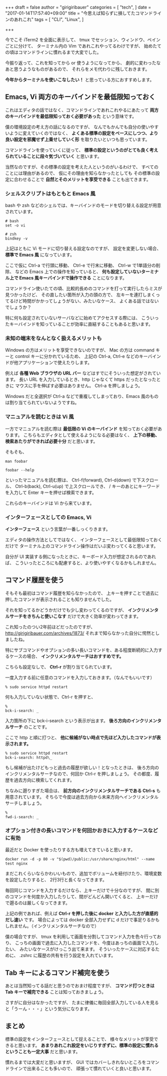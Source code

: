 +++
draft = false
author = "girigiribauer"
categories = [
  "tech",
]
date = "2017-01-14T17:57:40+09:00"
title = "今思えば知らずに損してたコマンドラインのあれこれ"
tags = [
  "CLI",
  "Linux",
]

+++

今でこそ iTerm2 を全面に表示して、
tmux でセッション、ウィンドウ、ペインごとに分けて、
ターミナル内の Vim であれこれやってるわけですが、
始めたての頃はコマンドラインに慣れるまで大変でした。

今振り返って、これを知ってから or 使うようになってから、
劇的に変わったなあと思うようなものがあるので、
それらをメモ代わりに残しておきます。

**今年からターミナルを使いこなしたい！** と思っている方におすすめします。



## Emacs, Vi 両方のキーバインドを最低限知っておく

これはエディタの話ではなく、コマンドラインであれこれやるにあたって
**両方のキーバインドを最低限知っておく必要があった** という意味です。

僕の環境設定の考え方の話になるのですが、
なんでもかんでも自分の使いやすいように変えていくのではなく、
**よくある標準の設定をベースにしつつ、より良い設定を邪魔せず上乗せしていく形**
を取りたいといつも思っています。

コマンドラインを使っていくに従って、
**標準の設定というのがとても良く考えられていることに段々気づいていく** と思います。

当然なのですが、その標準の設定を考えた人というのがいるわけで、
すべてのことには理由があるので、
仮にその理由を知らなかったとしても
その標準の設定に合わせることで
**自然とそのメリットを享受できる** ことも出てきます。

### シェルスクリプトはもともと Emacs 風

bash や zsh などのシェルでは、キーバインドのモードを切り替える設定が用意されています。

    # bash
    set -o vi
    
    # zsh
    bindkey -v

上記はともに Vi モードに切り替える設定なのですが、
設定を変更しない場合、 **標準で Emacs 風** になっています。

ここで仮に Ctrl-a で行頭に移動、 Ctrl-e で行末に移動、 Ctrl-w で1単語分の削除、
などの Emacs 上での操作を知っていると、
**何も設定していないターミナル上で Emacs 風キーバインドで操作できる** ことになります。

コマンドライン使いたての頃、比較的長めのコマンドを打って実行したらミスが見つかったけど、
その直したい箇所が入力の頭の方で、
左キーを連打しまくってるけど時間がかかってしょうがない、みたいなケース、
よくある話ではないでしょうか？

特に何も設定されていないサーバなどに始めてアクセスする際には、
こういったキーバインドを知っていることが効率に直結することもあると思います。

### 未知の端末をなんとなく扱えるメリットも

Windows の方はメリットを享受できないのですが、
Mac の方は command キーと control キーに分かれているため、
上記の Ctrl-a, Ctrl-e などのキーバインドが他アプリケーションで使えたりします。

例えば **各種 Web ブラウザの URL バー** などはすでにそういった想定がされています。
長い URL を入力しているとき、http じゃなくて https だったとなったときに
マウスに手を伸ばす必要はありません。 Ctrl-a を押しましょう。

Windows だと全選択が Ctrl-a などで重複してしまっており、Emacs 風のものは割り当てられていないようですね。

### マニュアルを読むときは Vi 風

一方でマニュアルを読む際は **最低限の Vi のキーバインド** を知っておく必要があります。
こちらもエディタとして使えるようになる必要はなく、
**上下の移動、検索あたりができれば必要十分** だと思います。

そもそも、

    man foobar
    
    foobar --help

といったマニュアルを読む際は、
Ctrl-f(forward), Ctrl-d(down) で下スクロール、
Ctrl-b(back), Ctrl-u(up) で上スクロールでき、
/ キーのあとにキーワードを入力して Enter キーを押せば検索できます。

これらのキーバインドは Vi から来ています。

### インターフェースとしての Emacs, Vi

**インターフェース** という言葉が一番しっくりきます。

エディタの操作方法としてではなく、
インターフェースとして最低限知っておくだけで
ターミナル上のコマンドライン操作はだいぶ変わってくると思います。

自分が UI 実装する側になったときに、キーボード入力が想定されるのであれば、
こういったところにも配慮すると、より使いやすくなるかもしれません。



## コマンド履歴を使う

そもそも最初はコマンド履歴を知らなかったので、
上キーを押すことで過去に押したコマンドが表示されることも知りませんでした。

それを知ってるかどうかだけでも少し変わってくるのですが、
**インクリメンタルサーチをきちんと使いこなす** だけで大きく効率が変わってきます。

これ知ったのつい2年前ほどだったのですが、 <http://girigiribauer.com/archives/1873/>
それまで知らなかった自分に愕然としましたね。

特にサブコマンドやオプションの多い長いコマンドを、ある程度断続的に入力するケースの場合、
**インクリメンタルサーチはおすすめです。**

こちらも設定なしで、 **Ctrl-r** が割り当てられています。

一度入力する前に任意のコマンドを入力しておきます。（なんでもいいです）

    % sudo service httpd restart

何も入力していない状態で、Ctrl-r を押すと、

    %
    bck-i-search: _

入力箇所の下に bck-i-search という表示が出ます。
**後ろ方向のインクリメンタルサーチ** のことです。

ここで http と順に打つと、 **他に候補がない時点で先ほど入力したコマンドが表示されます。**

    % sudo service httpd restart
    bck-i-search: httpd\_

もし候補が出たけどもっと過去の履歴が欲しい！となったときは、
後ろ方向のインクリメンタルサーチなので、何回か Ctrl-r を押しましょう。
その都度、履歴を過去方向に検索してくれます。

ちなみに遡りすぎた場合は、 **前方向のインクリメンタルサーチである Ctrl-s** も用意されています。
そちらで今度は過去方向から未来方向へインクリメンタルサーチしましょう。

    %
    fwd-i-search: _

### オプション付きの長いコマンドを何回かおきに入力するケースなどに有効

最近だと Docker を使ったりする方も増えてきていると思います。

    docker run -d -p 80 -v "$(pwd)/public:/usr/share/nginx/html" --name test nginx

まだこれくらいならかわいいもので、追加でボリュームを紐付けたり、環境変数を設定したりすると、
2行3行と長くなってきます。

毎回同じコマンドを入力するだけなら、上キーだけで十分なのですが、
間に別のコマンドを何度か入力したりして、間がどんどん開いてくると、
上キーだけで遡るのは厳しくなってきます。

上記の例であれば、例えば **Ctrl-r を押した後に docker と入力した方が直感的だし速い** です。
場合によっては docker 全部入力せずに d だけで事足りるかもしれません。（インクリメンタルサーチなので）

僕の場合ですが、 tmux を利用して画面を分割してコマンド入力を色々行っており、
こっちの画面で過去に入力したコマンドを、今度はあっちの画面で入力したい、
みたいなケースがけっこう出て来ます。
そういったケースに対応するために、 .zshrc に履歴の共有を行う設定を入れています。



## Tab キーによるコマンド補完を使う

あとは当然知ってる話だと思うのでおまけ程度ですが、
**コマンド打つときは Tab キーで補完できる** ことは知っておきましょう。

さすがに自分はなかったですが、
たまに律儀に毎回全部入力している人を見ると「うーん・・・」という気分になります。



## まとめ

標準の設定をインターフェースとして捉えることで、
様々なメリットが享受できると思います。
**あまりあれこれ設定をいじりすぎずに、標準の設定に慣れるということも一定大事** だと思います。

慣れるまでは大変だと思いますが、
GUI ではカバーしきれないところをコマンドラインで出来ることも多いので、
頑張って慣れていくと良いと思います。
